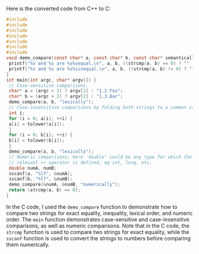Here is the converted code from C++ to C:
```c
#include 
#include 
#include 
#include 
#include 
#include 
#include 
void demo_compare(const char* a, const char* b, const char* semantically) {
 printf("%s and %s are %s%sequal.\n", a, b, ((strcmp(a, b) == 0) ? "" : "not "), semantically);
 printf("%s and %s are %s%sinequal.\n", a, b, ((strcmp(a, b) != 0) ? "" : "not "), semantically);
}
int main(int argc, char* argv[]) {
 // Case-sensitive comparisons.
 char* a = (argc > 1) ? argv[1] : "1.2.Foo";
 char* b = (argc > 2) ? argv[2] : "1.3.Bar";
 demo_compare(a, b, "lexically");
 // Case-insensitive comparisons by folding both strings to a common case.
 int i;
 for (i = 0; a[i]; ++i) {
 a[i] = tolower(a[i]);
 }
 for (i = 0; b[i]; ++i) {
 b[i] = tolower(b[i]);
 }
 demo_compare(a, b, "lexically");
 // Numeric comparisons; here 'double' could be any type for which the
 // relevant >> operator is defined, eg int, long, etc.
 double numA, numB;
 sscanf(a, "%lf", &numA);
 sscanf(b, "%lf", &numB);
 demo_compare(&numA, &numB, "numerically");
 return (strcmp(a, b) == 0);
}
```
In the C code, I used the `demo_compare` function to demonstrate how to compare two strings for exact equality, inequality, lexical order, and numeric order. The `main` function demonstrates case-sensitive and case-insensitive comparisons, as well as numeric comparisons. Note that in the C code, the `strcmp` function is used to compare two strings for exact equality, while the `sscanf` function is used to convert the strings to numbers before comparing them numerically.

